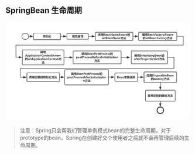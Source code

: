 ## SpringBean 生命周期

![img](https://github.com/PrinceFeng/learning-doc/blob/master/images/5ba2e83a54fd9.jpeg) 

> 注意：Spring只会帮我们管理单例模式bean的完整生命周期，对于prototype的bean，Spring在创建好交个使用者之后就不会再管理后续的生命周期。






